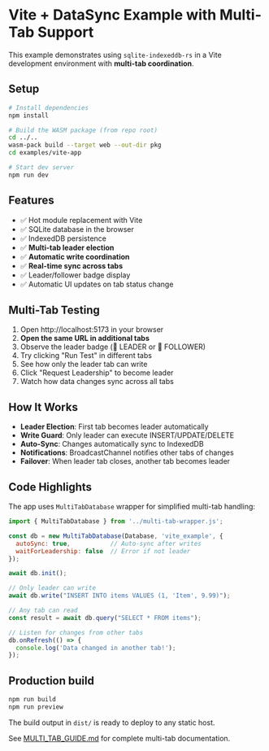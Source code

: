 # Vite + DataSync Example with Multi-Tab Support

This example demonstrates using `sqlite-indexeddb-rs` in a Vite development environment with **multi-tab coordination**.

## Setup

```bash
# Install dependencies
npm install

# Build the WASM package (from repo root)
cd ../..
wasm-pack build --target web --out-dir pkg
cd examples/vite-app

# Start dev server
npm run dev
```

## Features

- ✅ Hot module replacement with Vite
- ✅ SQLite database in the browser
- ✅ IndexedDB persistence
- ✅ **Multi-tab leader election**
- ✅ **Automatic write coordination**
- ✅ **Real-time sync across tabs**
- ✅ Leader/follower badge display
- ✅ Automatic UI updates on tab status change

## Multi-Tab Testing

1. Open http://localhost:5173 in your browser
2. **Open the same URL in additional tabs**
3. Observe the leader badge (👑 LEADER or 📖 FOLLOWER)
4. Try clicking "Run Test" in different tabs
5. See how only the leader tab can write
6. Click "Request Leadership" to become leader
7. Watch how data changes sync across all tabs

## How It Works

- **Leader Election**: First tab becomes leader automatically
- **Write Guard**: Only leader can execute INSERT/UPDATE/DELETE
- **Auto-Sync**: Changes automatically sync to IndexedDB
- **Notifications**: BroadcastChannel notifies other tabs of changes
- **Failover**: When leader tab closes, another tab becomes leader

## Code Highlights

The app uses `MultiTabDatabase` wrapper for simplified multi-tab handling:

```javascript
import { MultiTabDatabase } from '../multi-tab-wrapper.js';

const db = new MultiTabDatabase(Database, 'vite_example', {
  autoSync: true,           // Auto-sync after writes
  waitForLeadership: false  // Error if not leader
});

await db.init();

// Only leader can write
await db.write("INSERT INTO items VALUES (1, 'Item', 9.99)");

// Any tab can read
const result = await db.query("SELECT * FROM items");

// Listen for changes from other tabs
db.onRefresh(() => {
  console.log('Data changed in another tab!');
});
```

## Production build

```bash
npm run build
npm run preview
```

The build output in `dist/` is ready to deploy to any static host.

See [MULTI_TAB_GUIDE.md](../MULTI_TAB_GUIDE.md) for complete multi-tab documentation.
